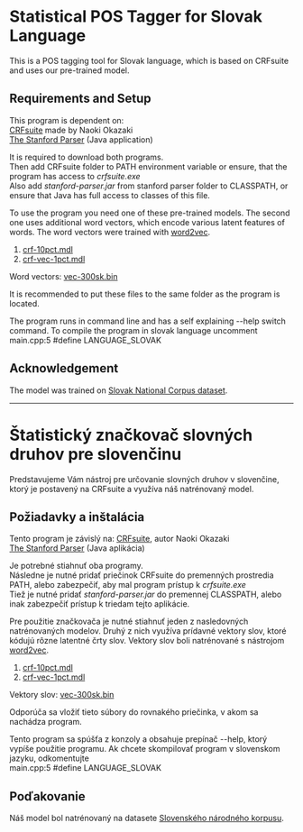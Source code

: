 # Statistical POS Tagger for Slovak Language

This is a POS tagging tool for Slovak language, which is based on CRFsuite and uses our pre-trained model.

## Requirements and Setup

This program is dependent on:  
[CRFsuite](http://www.chokkan.org/software/crfsuite/) made by Naoki Okazaki  
[The Stanford Parser](http://nlp.stanford.edu/software/lex-parser.shtml) (Java application)  
  
It is required to download both programs.  
Then add CRFsuite folder to PATH environment variable or ensure, that the program has access to *crfsuite.exe*  
Also add *stanford-parser.jar* from stanford parser folder to CLASSPATH, or ensure that Java has full access to classes of this file.  
  
To use the program you need one of these pre-trained models. The second one uses additional word vectors, which encode various latent features of words. The word vectors were trained with [word2vec](https://code.google.com/p/word2vec/).

1. [crf-10pct.mdl](https://drive.google.com/file/d/0B54yBSwttuiDeWtaa3BGRnJiLVk/view?usp=sharing)  
2. [crf-vec-1pct.mdl](https://drive.google.com/file/d/0B54yBSwttuiDck54OUdadFhYdWs/view?usp=sharing)

Word vectors:
[vec-300sk.bin](https://drive.google.com/file/d/0B54yBSwttuiDQmJPTGFRQ2FhNXc/view?usp=sharing)  

It is recommended to put these files to the same folder as the program is located.

The program runs in command line and has a self explaining --help switch command.
To compile the program in slovak language uncomment
main.cpp:5 #define LANGUAGE_SLOVAK  
  
## Acknowledgement
  
The model was trained on [Slovak National Corpus dataset](http://korpus.juls.savba.sk/wiki.html).
  
-------------------------------------------------------------------------------------------------------------  
# Štatistický značkovač slovných druhov pre slovenčinu

Predstavujeme Vám nástroj pre určovanie slovných druhov v slovenčine, ktorý je postavený na CRFsuite a využíva náš natrénovaný model.

## Požiadavky a inštalácia

Tento program je závislý na:
[CRFsuite](http://www.chokkan.org/software/crfsuite/), autor Naoki Okazaki  
[The Stanford Parser](http://nlp.stanford.edu/software/lex-parser.shtml) (Java aplikácia)  
  
Je potrebné stiahnuť oba programy.  
Následne je nutné pridať priečinok CRFsuite do premenných prostredia PATH, alebo zabezpečiť, aby mal program prístup k *crfsuite.exe*  
Tiež je nutné pridať *stanford-parser.jar* do premennej CLASSPATH, alebo inak zabezpečiť prístup k triedam tejto aplikácie.

Pre použitie značkovača je nutné stiahnuť jeden z nasledovných natrénovaných modelov. Druhý z nich využíva prídavné vektory slov, ktoré kódujú rôzne latentné črty slov. Vektory slov boli natrénované s nástrojom [word2vec](https://code.google.com/p/word2vec/).

1. [crf-10pct.mdl](https://drive.google.com/file/d/0B54yBSwttuiDeWtaa3BGRnJiLVk/view?usp=sharing)  
2. [crf-vec-1pct.mdl](https://drive.google.com/file/d/0B54yBSwttuiDck54OUdadFhYdWs/view?usp=sharing)

Vektory slov:
[vec-300sk.bin](https://drive.google.com/file/d/0B54yBSwttuiDQmJPTGFRQ2FhNXc/view?usp=sharing)
 
Odporúča sa vložiť tieto súbory do rovnakého priečinka, v akom sa nachádza program.

Tento program sa spúšťa z konzoly a obsahuje prepínač --help, ktorý vypíše použitie programu.
Ak chcete skompilovať program v slovenskom jazyku, odkomentujte  
main.cpp:5 #define LANGUAGE_SLOVAK  
  
## Poďakovanie
  
Náš model bol natrénovaný na datasete [Slovenského národného korpusu](http://korpus.juls.savba.sk/wiki.html).
